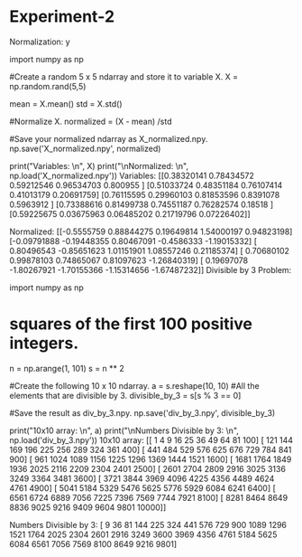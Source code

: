 # Experiment-2


Normalization: y

import numpy as np

#Create a random 5 x 5 ndarray and store it to variable X.
X = np.random.rand(5,5)

mean = X.mean()
std = X.std()

#Normalize X.
normalized = (X - mean) /std

#Save your normalized ndarray as X_normalized.npy.
np.save('X_normalized.npy', normalized)

print("Variables: \n", X)
print("\nNormalized: \n", np.load('X_normalized.npy'))
Variables: 
 [[0.38320141 0.78434572 0.59212546 0.96534703 0.800955  ]
 [0.51033724 0.48351184 0.76107414 0.41013179 0.20691759]
 [0.76115595 0.29960103 0.81853596 0.8391078  0.5963912 ]
 [0.73388616 0.81499738 0.74551187 0.76282574 0.18518   ]
 [0.59225675 0.03675963 0.06485202 0.21719796 0.07226402]]

Normalized: 
 [[-0.5555759   0.88844275  0.19649814  1.54000197  0.94823198]
 [-0.09791888 -0.19448355  0.80467091 -0.4586333  -1.19015332]
 [ 0.80496543 -0.85651623  1.01151901  1.08557246  0.21185374]
 [ 0.70680102  0.99878103  0.74865067  0.81097623 -1.26840319]
 [ 0.19697078 -1.80267921 -1.70155366 -1.15314656 -1.67487232]]
Divisible by 3 Problem:

import numpy as np

# squares of the first 100 positive integers.
n = np.arange(1, 101)
s = n ** 2

#Create the following 10 x 10 ndarray.
a = s.reshape(10, 10)
#All the elements that are divisible by 3.
divisible_by_3 = s[s % 3 == 0]

#Save the result as div_by_3.npy.
np.save('div_by_3.npy', divisible_by_3)

print("10x10 array: \n", a) 
print("\nNumbers Divisible by 3: \n", np.load('div_by_3.npy'))
10x10 array: 
 [[    1     4     9    16    25    36    49    64    81   100]
 [  121   144   169   196   225   256   289   324   361   400]
 [  441   484   529   576   625   676   729   784   841   900]
 [  961  1024  1089  1156  1225  1296  1369  1444  1521  1600]
 [ 1681  1764  1849  1936  2025  2116  2209  2304  2401  2500]
 [ 2601  2704  2809  2916  3025  3136  3249  3364  3481  3600]
 [ 3721  3844  3969  4096  4225  4356  4489  4624  4761  4900]
 [ 5041  5184  5329  5476  5625  5776  5929  6084  6241  6400]
 [ 6561  6724  6889  7056  7225  7396  7569  7744  7921  8100]
 [ 8281  8464  8649  8836  9025  9216  9409  9604  9801 10000]]

Numbers Divisible by 3: 
 [   9   36   81  144  225  324  441  576  729  900 1089 1296 1521 1764
 2025 2304 2601 2916 3249 3600 3969 4356 4761 5184 5625 6084 6561 7056
 7569 8100 8649 9216 9801]
 
